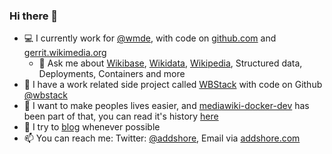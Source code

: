 ### Hi there 👋

- 💻 I currently work for [@wmde](https://github.com/wmde), with code on [github.com](https://github.com) and [gerrit.wikimedia.org](https://gerrit.wikimedia.org/)
  - 💬 Ask me about [Wikibase](https://wikiba.se), [Wikidata](https://www.wikidata.org), [Wikipedia](https://www.wikipedia.org), Structured data, Deployments, Containers and more
- 🔭 I have a work related side project called  [WBStack](https://www.wbstack.com) with code on Github [@wbstack](https://github.com/wbstack)
- 🌱 I want to make peoples lives easier, and [mediawiki-docker-dev](https://github.com/addshore/mediawiki-docker-dev) has been part of that, you can read it's history [here](https://addshore.com/2021/05/mediawiki-docker-dev-a-history/)
- 📓 I try to [blog](https://addshore.com) whenever possible
- 📫 You can reach me: Twitter: [@addshore](https://twitter.com/addshore), Email via [addshore.com](http://addshore.com/contact)

<!--
**addshore/addshore** is a ✨ _special_ ✨ repository because its `README.md` (this file) appears on your GitHub profile.

Here are some ideas to get you started:

- 🔭 I’m currently working on ...
- 🌱 I’m currently learning ...
- 👯 I’m looking to collaborate on ...
- 🤔 I’m looking for help with ...
- 😄 Pronouns: ...
- ⚡ Fun fact: ...
-->
